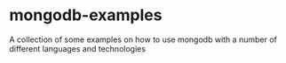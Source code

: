 # mongodb-examples
A collection of some examples on how to use mongodb with a number of different languages and technologies
